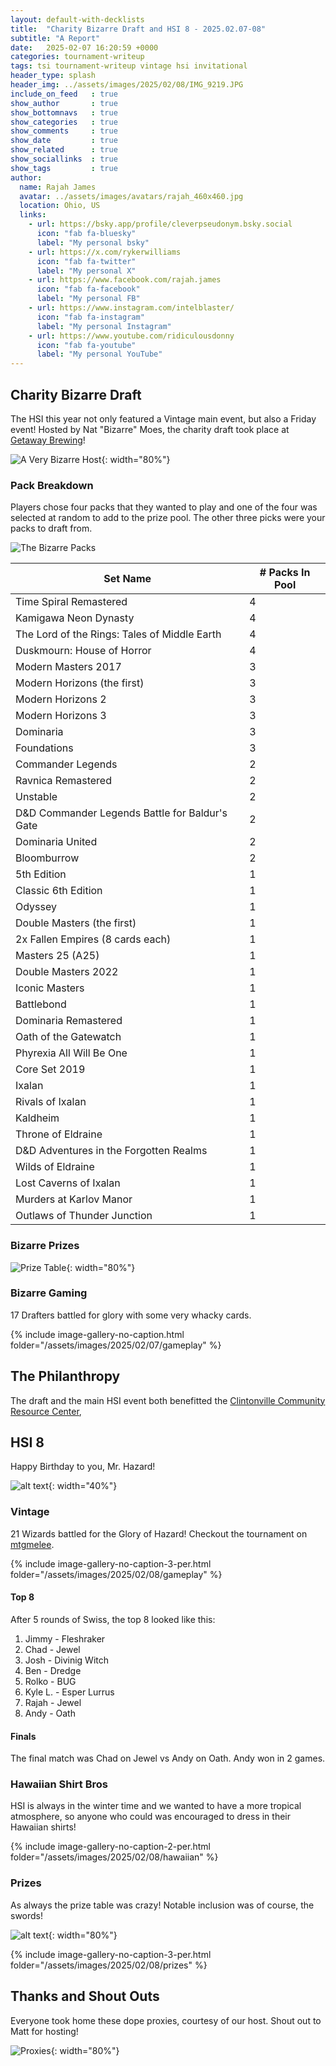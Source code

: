 ```yaml
---
layout: default-with-decklists
title:  "Charity Bizarre Draft and HSI 8 - 2025.02.07-08"
subtitle: "A Report"
date:   2025-02-07 16:20:59 +0000
categories: tournament-writeup
tags: tsi tournament-writeup vintage hsi invitational
header_type: splash
header_img: ../assets/images/2025/02/08/IMG_9219.JPG
include_on_feed   : true
show_author       : true
show_bottomnavs   : true
show_categories   : true
show_comments     : true
show_date         : true
show_related      : true
show_sociallinks  : true
show_tags         : true
author:
  name: Rajah James
  avatar: ../assets/images/avatars/rajah_460x460.jpg
  location: Ohio, US
  links:
    - url: https://bsky.app/profile/cleverpseudonym.bsky.social
      icon: "fab fa-bluesky"
      label: "My personal bsky"
    - url: https://x.com/rykerwilliams
      icon: "fab fa-twitter"
      label: "My personal X"
    - url: https://www.facebook.com/rajah.james
      icon: "fab fa-facebook"
      label: "My personal FB"
    - url: https://www.instagram.com/intelblaster/
      icon: "fab fa-instagram"
      label: "My personal Instagram"
    - url: https://www.youtube.com/ridiculousdonny
      icon: "fab fa-youtube"
      label: "My personal YouTube"
---
```


## Charity Bizarre Draft

The HSI this year not only featured a Vintage main event, but also a Friday event! Hosted by Nat "Bizarre" Moes, the charity draft took place at [Getaway Brewing](https://getawaybrewing.com/homepage)!

![A Very Bizarre Host](../assets/images/2025/02/07/IMG_9196.JPG){: width="80%"}

### Pack Breakdown

Players chose four packs that they wanted to play and one of the four was selected at random to add to the prize pool. The other three picks were your packs to draft from.

![The Bizarre Packs](../assets/images/2025/02/07/IMG_9191.JPG)

| **Set Name**                                   | **\# Packs In Pool** |
| ---------------------------------------------- | -------------------- |
| Time Spiral Remastered                         | 4                    |
| Kamigawa Neon Dynasty                          | 4                    |
| The Lord of the Rings: Tales of Middle Earth   | 4                    |
| Duskmourn: House of Horror                     | 4                    |
| Modern Masters 2017                            | 3                    |
| Modern Horizons (the first)                    | 3                    |
| Modern Horizons 2                              | 3                    |
| Modern Horizons 3                              | 3                    |
| Dominaria                                      | 3                    |
| Foundations                                    | 3                    |
| Commander Legends                              | 2                    |
| Ravnica Remastered                             | 2                    |
| Unstable                                       | 2                    |
| D&D Commander Legends Battle for Baldur's Gate | 2                    |
| Dominaria United                               | 2                    |
| Bloomburrow                                    | 2                    |
| 5th Edition                                    | 1                    |
| Classic 6th Edition                            | 1                    |
| Odyssey                                        | 1                    |
| Double Masters (the first)                     | 1                    |
| 2x Fallen Empires (8 cards each)               | 1                    |
| Masters 25 (A25)                               | 1                    |
| Double Masters 2022                            | 1                    |
| Iconic Masters                                 | 1                    |
| Battlebond                                     | 1                    |
| Dominaria Remastered                           | 1                    |
| Oath of the Gatewatch                          | 1                    |
| Phyrexia All Will Be One                       | 1                    |
| Core Set 2019                                  | 1                    |
| Ixalan                                         | 1                    |
| Rivals of Ixalan                               | 1                    |
| Kaldheim                                       | 1                    |
| Throne of Eldraine                             | 1                    |
| D&D Adventures in the Forgotten Realms         | 1                    |
| Wilds of Eldraine                              | 1                    |
| Lost Caverns of Ixalan                         | 1                    |
| Murders at Karlov Manor                        | 1                    |
| Outlaws of Thunder Junction                    | 1                    |

### Bizarre Prizes

![Prize Table](../assets/images/2025/02/07/IMG_8673.jpg){: width="80%"}

### Bizarre Gaming

17 Drafters battled for glory with some very whacky cards.

{% include image-gallery-no-caption.html folder="/assets/images/2025/02/07/gameplay" %}

## The Philanthropy

The draft and the main HSI event both benefitted the [Clintonville Community Resource Center](https://www.clintonvillecrc.org/),

## HSI 8

Happy Birthday to you, Mr. Hazard!

![alt text](../assets/images/2025/02/08/IMG_9210.JPG){: width="40%"}

### Vintage

21 Wizards battled for the Glory of Hazard! Checkout the tournament on [mtgmelee](https://melee.gg/Tournament/View/213388).

{% include image-gallery-no-caption-3-per.html folder="/assets/images/2025/02/08/gameplay" %}

#### Top 8

After 5 rounds of Swiss, the top 8 looked like this:

1. Jimmy - Fleshraker
1. Chad - Jewel
1. Josh - Divinig Witch
1. Ben - Dredge
1. Rolko - BUG
1. Kyle L. - Esper Lurrus
1. Rajah - Jewel
1. Andy - Oath

#### Finals

The final match was Chad on Jewel vs Andy on Oath. Andy won in 2 games.

### Hawaiian Shirt Bros

HSI is always in the winter time and we wanted to have a more tropical atmosphere, so anyone who could was encouraged to dress in their Hawaiian shirts!

{% include image-gallery-no-caption-2-per.html folder="/assets/images/2025/02/08/hawaiian" %}

### Prizes

As always the prize table was crazy! Notable inclusion was of course, the swords!

![alt text](../assets/images/2025/02/08/prizes/IMG_8680.jpg){: width="80%"}

{% include image-gallery-no-caption-3-per.html folder="/assets/images/2025/02/08/prizes" %}

## Thanks and Shout Outs

Everyone took home these dope proxies, courtesy of our host. Shout out to Matt for hosting!

![Proxies](../assets/images/2025/02/08/Hazardous_Proxies.jpg){: width="80%"}
